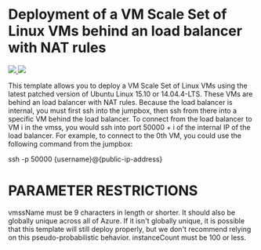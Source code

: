 # Deployment of a VM Scale Set of Linux VMs behind an load balancer with NAT rules

<a href="https://portal.azure.com/#create/Microsoft.Template/uri/https%3A%2F%2Fraw.githubusercontent.com%2FAzure%2Fazure-quickstart-templates%2Fmaster%2F201-vmss-internal-loadbalancer%2Fazuredeploy.json" target="_blank">
    <img src="http://azuredeploy.net/deploybutton.png"/>
</a>
<a href="http://armviz.io/#/?load=https%3A%2F%2Fraw.githubusercontent.com%2FAzure%2Fazure-quickstart-templates%2Fmaster%2F201-vmss-internal-loadbalancer%2Fazuredeploy.json" target="_blank">
    <img src="http://armviz.io/visualizebutton.png"/>
</a>

This template allows you to deploy a VM Scale Set of Linux VMs using the latest patched version of Ubuntu Linux 15.10 or 14.04.4-LTS. These VMs are behind an load balancer with NAT rules. Because the load balancer is internal, you must first ssh into the jumpbox, then ssh from there into a specific VM behind the load balancer. To connect from the load balancer to VM i in the vmss, you would ssh into port 50000 + i of the internal IP of the load balancer. For example, to connect to the 0th VM, you could use the following command from the jumpbox:

ssh -p 50000 {username}@{public-ip-address}

PARAMETER RESTRICTIONS
======================

vmssName must be 9 characters in length or shorter. It should also be globally unique across all of Azure. If it isn't globally unique, it is possible that this template will still deploy properly, but we don't recommend relying on this pseudo-probabilistic behavior.
instanceCount must be 100 or less.
